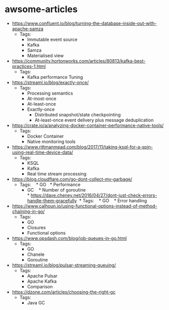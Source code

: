# awsome-articles

* https://www.confluent.io/blog/turning-the-database-inside-out-with-apache-samza
  * Tags:
    * Immutable event source
    * Kafka
    * Samza
    * Materialised view
* https://community.hortonworks.com/articles/80813/kafka-best-practices-1.html
  * Tags:
    * Kafka performance Tuning
* https://streaml.io/blog/exactly-once/
  * Tags:
    * Processing semantics
    * At-most-once
    * At-least-once
    * Exactly-once
      * Distributed snapshot/state checkpointing
      * At-least-once event delivery plus message deduplication
* https://crate.io/a/analyzing-docker-container-performance-native-tools/
  * Tags:
    * Docker Container
    * Native monitoring tools
* https://www.rittmanmead.com/blog/2017/11/taking-ksql-for-a-spin-using-real-time-device-data/
  * Tags:
    * KSQL
    * Kafka
    * Real time stream processing
* https://blog.cloudflare.com/go-dont-collect-my-garbage/
  * Tags:
    * GO
    * Performance
    * GC
    * Number of goroutine
* https://dave.cheney.net/2016/04/27/dont-just-check-errors-handle-them-gracefully
  * Tags:
    * GO
    * Error handling
* https://www.calhoun.io/using-functional-options-instead-of-method-chaining-in-go/
  * Tags:
    * GO
    * Closures
    * Functional options    
* https://www.opsdash.com/blog/job-queues-in-go.html
  * Tags:
    * GO
    * Chanele
    * Goroutine
* https://streaml.io/blog/pulsar-streaming-queuing/
  * Tags:
    * Apache Pulsar
    * Apache Kafka
    * Comparison
* https://dzone.com/articles/choosing-the-right-gc
  * Tags:
    * Java GC
